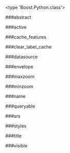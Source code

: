 <type 'Boost.Python.class'>

###abstract


###active


###cache_features


###clear_label_cache


###datasource


###envelope


###maxzoom


###minzoom


###name


###queryable


###srs


###styles


###title


###visible